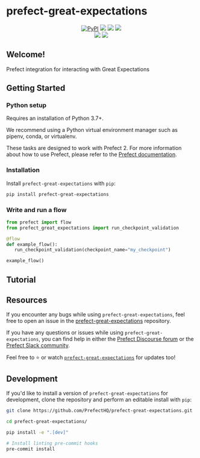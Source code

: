 # prefect-great-expectations

<p align="center">
    <a href="https://pypi.python.org/pypi/prefect-great-expectations/" alt="PyPI version">
        <img alt="PyPI" src="https://img.shields.io/pypi/v/prefect-great-expectations?color=0052FF&labelColor=090422"></a>
    <a href="https://github.com/PrefectHQ/prefect-great-expectations/" alt="Stars">
        <img src="https://img.shields.io/github/stars/PrefectHQ/prefect-great-expectations?color=0052FF&labelColor=090422" /></a>
    <a href="https://pepy.tech/badge/prefect-great-expectations/" alt="Downloads">
        <img src="https://img.shields.io/pypi/dm/prefect-great-expectations?color=0052FF&labelColor=090422" /></a>
    <a href="https://github.com/PrefectHQ/prefect-great-expectations/pulse" alt="Activity">
        <img src="https://img.shields.io/github/commit-activity/m/PrefectHQ/prefect-great-expectations?color=0052FF&labelColor=090422" /></a>
    <br>
    <a href="https://prefect-great-expectations-community.slack.com" alt="Slack">
        <img src="https://img.shields.io/badge/slack-join_community-red.svg?color=0052FF&labelColor=090422&logo=slack" /></a>
    <a href="https://discourse.prefect-great-expectations.io/" alt="Discourse">
        <img src="https://img.shields.io/badge/discourse-browse_forum-red.svg?color=0052FF&labelColor=090422&logo=discourse" /></a>
</p>

## Welcome!

Prefect integration for interacting with Great Expectations

## Getting Started

### Python setup

Requires an installation of Python 3.7+.

We recommend using a Python virtual environment manager such as pipenv, conda, or virtualenv.

These tasks are designed to work with Prefect 2. For more information about how to use Prefect, please refer to the [Prefect documentation](https://docs.prefect.io/).

### Installation

Install `prefect-great-expectations` with `pip`:

```bash
pip install prefect-great-expectations
```

### Write and run a flow

```python
from prefect import flow
from prefect_great_expectations import run_checkpoint_validation

@flow
def example_flow():
   run_checkpoint_validation(checkpoint_name="my_checkpoint")

example_flow()
```

## Tutorial


## Resources

If you encounter any bugs while using `prefect-great-expectations`, feel free to open an issue in the [prefect-great-expectations](https://github.com/PrefectHQ/prefect-great-expectations) repository.

If you have any questions or issues while using `prefect-great-expectations`, you can find help in either the [Prefect Discourse forum](https://discourse.prefect.io/) or the [Prefect Slack community](https://prefect.io/slack).

Feel free to ⭐️ or watch [`prefect-great-expectations`](https://github.com/PrefectHQ/prefect-great-expectations) for updates too!

## Development

If you'd like to install a version of `prefect-great-expectations` for development, clone the repository and perform an editable install with `pip`:

```bash
git clone https://github.com/PrefectHQ/prefect-great-expectations.git

cd prefect-great-expectations/

pip install -e ".[dev]"

# Install linting pre-commit hooks
pre-commit install
```
